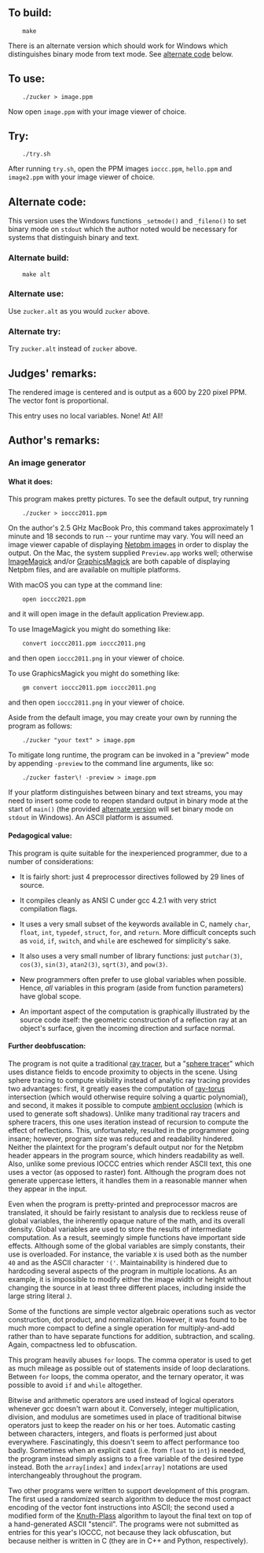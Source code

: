 ## To build:

``` <!---sh-->
    make
```

There is an alternate version which should work for Windows which distinguishes
binary mode from text mode. See [alternate code](#alternate-code) below.


## To use:

``` <!---sh-->
    ./zucker > image.ppm
```

Now open `image.ppm` with your image viewer of choice.


## Try:

``` <!---sh-->
    ./try.sh
```

After running `try.sh`, open the PPM images `ioccc.ppm`, `hello.ppm` and
`image2.ppm` with your image viewer of choice.


## Alternate code:

This version uses the Windows functions `_setmode()` and `_fileno()` to set
binary mode on `stdout` which the author noted would be necessary for systems
that distinguish binary and text.


### Alternate build:

``` <!---sh-->
    make alt
```


### Alternate use:

Use `zucker.alt` as you would `zucker` above.


### Alternate try:

Try `zucker.alt` instead of `zucker` above.


## Judges' remarks:

The rendered image is centered and is output as a 600 by 220 pixel PPM.
The vector font is proportional.

This entry uses no local variables. None! At! All!


## Author's remarks:

### An image generator

#### What it does:

This program makes pretty pictures.  To see the default output, try
running

``` <!---sh-->
    ./zucker > ioccc2011.ppm
```

On the author's 2.5 GHz MacBook Pro, this command takes approximately 1 minute
and 18 seconds to run -- your runtime may vary.  You will need an image viewer
capable of displaying [Netpbm images](https://en.wikipedia.org/wiki/Netpbm) in
order to display the output. On the Mac, the system supplied `Preview.app` works
well; otherwise [ImageMagick](http://www.imagemagick.org/) and/or
[GraphicsMagick](http://www.graphicsmagick.org/) are both capable of displaying
Netpbm files, and are available on multiple platforms.

With macOS you can type at the command line:

``` <!---sh-->
    open ioccc2021.ppm
```

and it will open image in the default application Preview.app.

To use ImageMagick you might do something like:

``` <!---sh-->
    convert ioccc2011.ppm ioccc2011.png
```

and then open `ioccc2011.png` in your viewer of choice.

To use GraphicsMagick you might do something like:

``` <!---sh-->
    gm convert ioccc2011.ppm ioccc2011.png
```

and then open `ioccc2011.png` in your viewer of choice.

Aside from the default image, you may create your own by running the
program as follows:

``` <!---sh-->
    ./zucker "your text" > image.ppm
```

To mitigate long runtime, the program can be invoked in a "preview"
mode by appending `-preview` to the command line arguments, like so:

``` <!---sh-->
    ./zucker faster\! -preview > image.ppm
```

If your platform distinguishes between binary and text streams, you may need to
insert some code to reopen standard output in binary mode at the start of
`main()` (the provided [alternate version](#alternate-code) will set binary mode
on `stdout` in Windows). An ASCII platform is assumed.


#### Pedagogical value:

This program is quite suitable for the inexperienced programmer, due
to a number of considerations:

* It is fairly short: just 4 preprocessor directives followed by 29
lines of source.

* It compiles cleanly as ANSI C under gcc 4.2.1 with very strict
compilation flags.

* It uses a very small subset of the keywords available in C, namely
`char`, `float`, `int`, `typedef`, `struct`, `for`, and `return`.
More difficult concepts such as `void`, `if`, `switch`, and
`while` are eschewed for simplicity's sake.

* It also uses a very small number of library functions: just `putchar(3)`,
`cos(3)`, `sin(3)`, `atan2(3)`, `sqrt(3)`, and `pow(3)`.

* New programmers often prefer to use global variables when
possible. Hence, *all* variables in this program (aside from
function parameters) have global scope.

* An important aspect of the computation is graphically illustrated
by the source code itself: the geometric construction of a
reflection ray at an object's surface, given the incoming
direction and surface normal.


#### Further deobfuscation:

The program is not quite a traditional [ray
tracer](https://en.wikipedia.org/wiki/Ray_tracing_&#x28;graphics&#x29;), but a "[sphere
tracer](sphere-tracing.pdf)" which uses distance fields to encode proximity to
objects in the scene. Using sphere tracing to compute visibility instead of
analytic ray tracing provides two advantages: first, it greatly eases the
computation of [ray-torus](https://en.wikipedia.org/wiki/Toric_lens#Torus)
intersection (which would otherwise require solving a quartic polynomial), and
second, it makes it possible to compute [ambient
occlusion](https://en.wikipedia.org/wiki/Ambient_occlusion) (which is used to
generate soft shadows). Unlike many traditional ray tracers and sphere tracers,
this one uses iteration instead of recursion to compute the effect of
reflections. This, unfortunately, resulted in the programmer going insane;
however, program size was reduced and readability hindered. Neither the
plaintext for the program's default output nor for the Netpbm header appears in
the program source, which hinders readability as well. Also, unlike some
previous IOCCC entries which render ASCII text, this one uses a vector (as
opposed to raster) font. Although the program does not generate uppercase
letters, it handles them in a reasonable manner when they appear in the input.

Even when the program is pretty-printed and preprocessor macros are
translated, it should be fairly resistant to analysis due to reckless
reuse of global variables, the inherently opaque nature of the
math, and its overall density. Global variables are used to store
the results of intermediate computation. As a result, seemingly simple
functions have important side effects. Although some of the global
variables are simply constants, their use is overloaded. For instance,
the variable `X` is used both as the number `40` and as the ASCII
character `'('`.  Maintainability is hindered due to hardcoding
several aspects of the program in multiple locations. As an example,
it is impossible to modify either the image width or height without
changing the source in at least three different places, including
inside the large string literal `J`.

Some of the functions are simple vector algebraic operations such as
vector construction, dot product, and normalization. However, it was
found to be much more compact to define a single operation for
multiply-and-add rather than to have separate functions for addition,
subtraction, and scaling. Again, compactness led to obfuscation.

This program heavily abuses `for` loops. The comma operator is used to
get as much mileage as possible out of statements inside of loop
declarations. Between `for` loops, the comma operator, and the ternary
operator, it was possible to avoid `if` and `while` altogether.

Bitwise and arithmetic operators are used instead of logical operators whenever
gcc doesn't warn about it. Conversely, integer multiplication, division, and
modulus are sometimes used in place of traditional bitwise operators just to
keep the reader on his or her toes. Automatic casting between characters,
integers, and floats is performed just about everywhere. Fascinatingly, this
doesn't seem to affect performance too badly. Sometimes when an explicit cast
(i.e. from `float` to `int`) is needed, the program instead simply assigns to a
free variable of the desired type instead. Both the `array[index]` and
`index[array]` notations are used interchangeably throughout the program.

Two other programs were written to support development of this program. The
first used a randomized search algorithm to deduce the most compact encoding of
the vector font instructions into ASCII; the second used a modified form of the
[Knuth-Plass](https://en.wikipedia.org/wiki/Line_wrap_and_word_wrap) algorithm
to layout the final text on top of a hand-generated ASCII "stencil".  The
programs were not submitted as entries for this year's IOCCC, not because they
lack obfuscation, but because neither is written in C (they are in C++ and
Python, respectively).


<!--

    Copyright © 1984-2024 by Landon Curt Noll. All Rights Reserved.

    You are free to share and adapt this file under the terms of this license:

        Creative Commons Attribution-ShareAlike 4.0 International (CC BY-SA 4.0)

    For more information, see:

        https://creativecommons.org/licenses/by-sa/4.0/

-->
